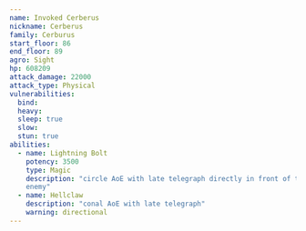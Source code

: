 ```yaml
---
name: Invoked Cerberus
nickname: Cerberus
family: Cerburus
start_floor: 86
end_floor: 89
agro: Sight
hp: 608209
attack_damage: 22000
attack_type: Physical
vulnerabilities:
  bind: 
  heavy: 
  sleep: true
  slow: 
  stun: true
abilities:
  - name: Lightning Bolt
    potency: 3500
    type: Magic
    description: "circle AoE with late telegraph directly in front of the
    enemy"
  - name: Hellclaw
    description: "conal AoE with late telegraph"
    warning: directional
---
```

